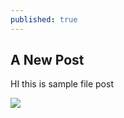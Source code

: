 ```yaml
---
published: true
---
```

## A New Post

HI this is sample file post

<img class="image" src="({{site.baseurl}}/_posts/pixa-19.jpg">
